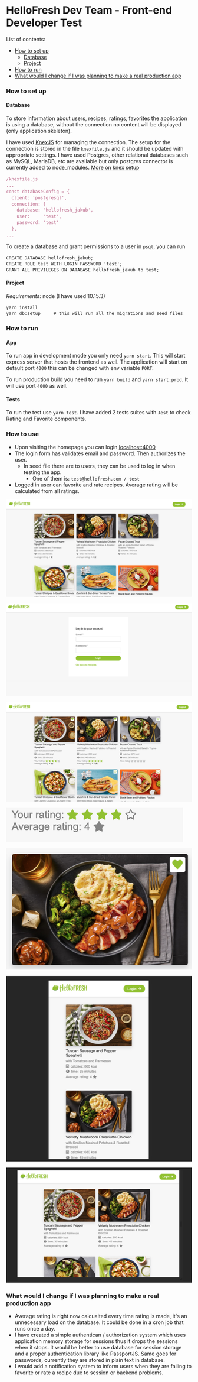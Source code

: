 # HelloFresh Dev Team - Front-end Developer Test
List of contents:
- [How to set up](#user-content-how-to-set-up)
  - [Database](#user-content-database)
  - [Project](#user-content-project)
- [How to run](#user-content-how-to-run)
- [What would I change if I was planning to make a real production app](#user-content-what-would-i-change-if-i-was-planning-to-make-a-real-production-app)

### How to set up
#### Database
To store information about users, recipes, ratings, favorites the application is using a database, without the connection no content will
be displayed (only application skeleton).

I have used [KnexJS](http://knexjs.org/) for managing the connection. The setup for the connection is stored in the file `knexfile.js`
and it should be updated with appropriate settings. I have used Postgres, other relational databases such as MySQL, MariaDB, etc are
available but only postgres connector is currently added to node_modules. [More on knex setup](http://knexjs.org/#Installation)
```javascript
/knexfile.js
...
const databaseConfig = {
  client: 'postgresql',
  connection: {
    database: 'hellofresh_jakub',
    user:     'test',
    password: 'test'
  },
...
```
To create a database and grant permissions to a user in `psql`, you can run
```mysql
CREATE DATABASE hellofresh_jakub;
CREATE ROLE test WITH LOGIN PASSWORD 'test';
GRANT ALL PRIVILEGES ON DATABASE hellofresh_jakub to test;
```

#### Project
*Requirements*: node (I have used 10.15.3)
```
yarn install
yarn db:setup     # this will run all the migrations and seed files
```

### How to run
#### App
To run app in development mode you only need `yarn start`. This will start express server that hosts the frontend as well.
The application will start on default port `4000` this can be changed with env variable `PORT`.

To run production build you need to run `yarn build` and `yarn start:prod`. It will use port `4000` as well.
#### Tests
To run the test use `yarn test`.
I have added 2 tests suites with `Jest` to check Rating and Favorite components.

### How to use
* Upon visiting the homepage you can login [localhost:4000](http://localhost:4000)
* The login form has validates email and password. Then authorizes the user.
  * In seed file there are to users, they can be used to log in when testing the app.
    * One of them is: `test@hellofresh.com / test`
* Logged in user can favorite and rate recipes. Average rating will be calculated from all ratings.

![First screen](/screenshots/overview_not_logged_in.png)

![Login screen](/screenshots/login.png)

![Logged screen](/screenshots/overview_logged_in.png)

![Rating](/screenshots/rating.png)

![Favorite](/screenshots/favorite.png)

![Mobile](/screenshots/mobile.png)

![Tablet](/screenshots/tablet.png)

### What would I change if I was planning to make a real production app
* Average rating is right now calcualted every time rating is made, it's an unnecessary load on the database. It could be done in a cron job that runs once a day.
* I have created a simple authentican / authorization system which uses application memory storage for sessions thus it drops the sessions when it stops. It would be better to use database for session storage and a proper authentication library like PassportJS. Same goes for passwords, currently they are stored in plain text in database.
* I would add a notification system to inform users when they are failing to favorite or rate a recipe due to session or backend problems.
